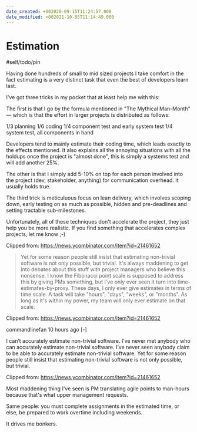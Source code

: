 ```yaml
---
date_created: +002020-09-15T11:24:57.000
date_modified: +002021-10-05T11:14:49.000
---
```


# Estimation

#self/todo/pin

Having done hundreds of small to mid sized projects I take comfort in the fact estimating is a very distinct task that even the best of developers learn last.

I've got three tricks in my pocket that at least help me with this:

The first is that I go by the formula mentioned in "The Mythical Man-Month" — which is that the effort in larger projects is distributed as follows:

1/3 planning 1/6 coding 1/4 component test and early system test 1/4 system test, all components in hand

Developers tend to mainly estimate their coding time, which leads exactly to the effects mentioned. It also explains all the annoying situations with all the holdups once the project is "almost done", this is simply a systems test and will add another 25%.

The other is that I simply add 5-10% on top for each person involved into the project (dev, stakeholder, anything) for communication overhead. It usually holds true.

The third trick is meticuluous focus on lean delivery, which involves scoping down, early testing on as much as possible, hidden and pre-deadlines and setting tractable sub-milestones.

Unfortunately, all of these techniques don't accelerate the project, they just help you be more realistic. If you find something that accelerates complex projects, let me know ;-)

Clipped from: https://news.ycombinator.com/item?id=21461652

> Yet for some reason people still insist that estimating non-trivial software is not only possible, but trivial.
> It's always maddening to get into debates about this stuff with project managers who believe this nonsense. I know the Fibonacci point scale is supposed to address this by giving PMs something, but I've only ever seen it turn into time-estimates-by-proxy.
> These days, I only ever give estimates in terms of time scale. A task will take "hours", "days", "weeks", or "months". As long as it's within my power, my team will only ever estimate on that scale.

Clipped from: https://news.ycombinator.com/item?id=21461652

commandlinefan 10 hours ago [-]



I can’t accurately estimate non-trivial software. I’ve never met anybody who can accurately estimate non-trivial software. I’ve never seen anybody claim to be able to accurately estimate non-trivial software. Yet for some reason people still insist that estimating non-trivial software is not only possible, but trivial.

Clipped from: https://news.ycombinator.com/item?id=21461652

Most maddening thing I've seen is PM translating agile points to man-hours because that's what upper management requests.

Same people: you must complete assignments in the estimated time, or else, be prepared to work overtime including weekends.

It drives me bonkers.
